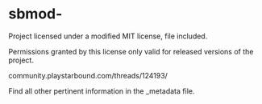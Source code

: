 # sbmod-

Project licensed under a modified MIT license, file included.

Permissions granted by this license only valid for released versions of the project.

community.playstarbound.com/threads/124193/

Find all other pertinent information in the _metadata file.

